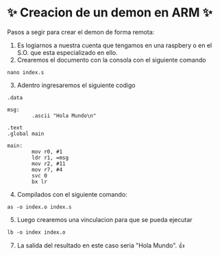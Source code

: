 # ✨ Creacion de un demon en ARM ✨
Pasos a segir para crear el demon de forma remota:

1. Es logiarnos a nuestra cuenta que tengamos en una raspbery o en el S.O. que esta especializado en ello.
2. Crearemos el documento con la consola con el siguiente comando 
```
nano index.s
```
3. Adentro ingresaremos el siguiente codigo
```
.data

msg:
        .ascii "Hola Mundo\n"

.text
.global main

main:
        mov r0, #1
        ldr r1, =msg
        mov r2, #11
        mov r7, #4
        svc 0
        bx lr
```
4. Compilados con el siguiente comando:
```
as -o index.o index.s
```
5. Luego crearemos una vinculacion para que se pueda ejecutar
```
lb -o index index.o
```
7. La salida del resultado en este caso seria "Hola Mundo". 
👍
